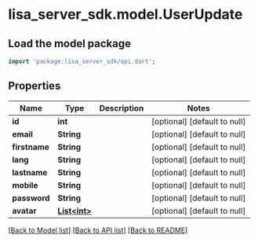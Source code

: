 # lisa_server_sdk.model.UserUpdate

## Load the model package
```dart
import 'package:lisa_server_sdk/api.dart';
```

## Properties
Name | Type | Description | Notes
------------ | ------------- | ------------- | -------------
**id** | **int** |  | [optional] [default to null]
**email** | **String** |  | [optional] [default to null]
**firstname** | **String** |  | [optional] [default to null]
**lang** | **String** |  | [optional] [default to null]
**lastname** | **String** |  | [optional] [default to null]
**mobile** | **String** |  | [optional] [default to null]
**password** | **String** |  | [optional] [default to null]
**avatar** | [**List&lt;int&gt;**](List&lt;int&gt;.md) |  | [optional] [default to null]

[[Back to Model list]](../README.md#documentation-for-models) [[Back to API list]](../README.md#documentation-for-api-endpoints) [[Back to README]](../README.md)


